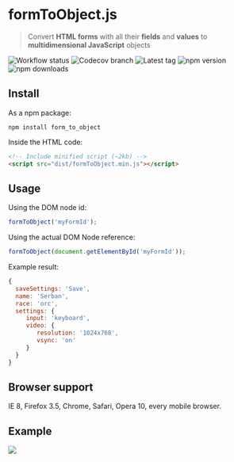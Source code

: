 # formToObject.js
> Convert **HTML forms** with all their **fields** and **values** to **multidimensional JavaScript** objects

![Workflow status](https://img.shields.io/github/actions/workflow/status/serbanghita/formToObject/test.yml?style=flat-square)
![Codecov branch](https://img.shields.io/codecov/c/gh/serbanghita/formToObject.js/v.2.1.0?token=BZRS4v9AWy&style=flat-square)
![Latest tag](https://img.shields.io/github/v/tag/serbanghita/formToObject?style=flat-square)
![npm version](https://img.shields.io/npm/v/form_to_object?style=flat-square)
![npm downloads](https://img.shields.io/npm/dm/form_to_object?style=flat-square)



## Install

As a npm package:

```shell
npm install form_to_object
```

Inside the HTML code:

```html
<!-- Include minified script (~2kb) -->
<script src="dist/formToObject.min.js"></script>
```

## Usage

Using the DOM node id:

```js
formToObject('myFormId');
```

Using the actual DOM Node reference:

```js
formToObject(document.getElementById('myFormId'));
```

Example result:    

```js
{
  saveSettings: 'Save',
  name: 'Serban',
  race: 'orc',
  settings: {
     input: 'keyboard',
     video: {
        resolution: '1024x768',
        vsync: 'on'
     }
  }
}
```


## Browser support

IE 8, Firefox 3.5, Chrome, Safari, Opera 10, every mobile browser.

## Example

![](http://serbanghita.github.io/formToObject.js/formToObj-demo.png)